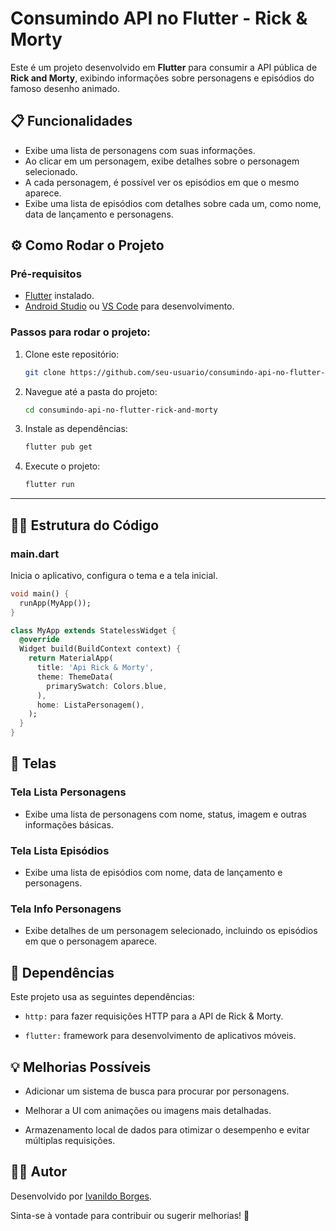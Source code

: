 # Consumindo API no Flutter - Rick & Morty

Este é um projeto desenvolvido em **Flutter** para consumir a API pública de **Rick and Morty**, exibindo informações sobre personagens e episódios do famoso desenho animado.

## 📋 Funcionalidades

- Exibe uma lista de personagens com suas informações.
- Ao clicar em um personagem, exibe detalhes sobre o personagem selecionado.
- A cada personagem, é possível ver os episódios em que o mesmo aparece.
- Exibe uma lista de episódios com detalhes sobre cada um, como nome, data de lançamento e personagens.

## ⚙️ Como Rodar o Projeto

### Pré-requisitos
- [Flutter](https://flutter.dev/) instalado.
- [Android Studio](https://developer.android.com/studio) ou [VS Code](https://code.visualstudio.com/) para desenvolvimento.

### Passos para rodar o projeto:

1. Clone este repositório:
    ```bash
    git clone https://github.com/seu-usuario/consumindo-api-no-flutter-rick-and-morty.git
    ```

2. Navegue até a pasta do projeto:
    ```bash
    cd consumindo-api-no-flutter-rick-and-morty
    ```

3. Instale as dependências:
    ```bash
    flutter pub get
    ```

4. Execute o projeto:
    ```bash
    flutter run
    ```

---

## 🧑‍💻 Estrutura do Código

### **main.dart**
Inicia o aplicativo, configura o tema e a tela inicial.

```dart
void main() {
  runApp(MyApp());
}

class MyApp extends StatelessWidget {
  @override
  Widget build(BuildContext context) {
    return MaterialApp(
      title: 'Api Rick & Morty',
      theme: ThemeData(
        primarySwatch: Colors.blue,
      ),
      home: ListaPersonagem(),
    );
  }
}
```

## 📱 Telas
### Tela Lista Personagens
- Exibe uma lista de personagens com nome, status, imagem e outras informações básicas.

### Tela Lista Episódios
- Exibe uma lista de episódios com nome, data de lançamento e personagens.

### Tela Info Personagens
- Exibe detalhes de um personagem selecionado, incluindo os episódios em que o personagem aparece.

## 🔧 Dependências
Este projeto usa as seguintes dependências:

- `http:` para fazer requisições HTTP para a API de Rick & Morty.

- `flutter:` framework para desenvolvimento de aplicativos móveis.

## 💡 Melhorias Possíveis
- Adicionar um sistema de busca para procurar por personagens.

- Melhorar a UI com animações ou imagens mais detalhadas.

- Armazenamento local de dados para otimizar o desempenho e evitar múltiplas requisições.

## 🧑‍💻 Autor
Desenvolvido por [Ivanildo Borges](https://www.linkedin.com/in/IvanildoBorges/).

Sinta-se à vontade para contribuir ou sugerir melhorias! 🚀
